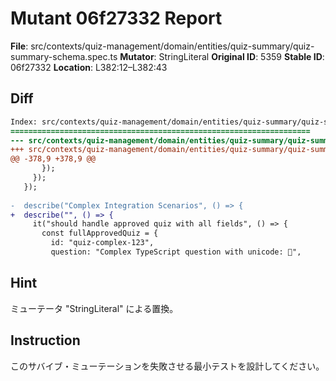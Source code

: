 # Mutant 06f27332 Report

**File**: src/contexts/quiz-management/domain/entities/quiz-summary/quiz-summary-schema.spec.ts
**Mutator**: StringLiteral
**Original ID**: 5359
**Stable ID**: 06f27332
**Location**: L382:12–L382:43

## Diff

```diff
Index: src/contexts/quiz-management/domain/entities/quiz-summary/quiz-summary-schema.spec.ts
===================================================================
--- src/contexts/quiz-management/domain/entities/quiz-summary/quiz-summary-schema.spec.ts	original
+++ src/contexts/quiz-management/domain/entities/quiz-summary/quiz-summary-schema.spec.ts	mutated #5359
@@ -378,9 +378,9 @@
       });
     });
   });
 
-  describe("Complex Integration Scenarios", () => {
+  describe("", () => {
     it("should handle approved quiz with all fields", () => {
       const fullApprovedQuiz = {
         id: "quiz-complex-123",
         question: "Complex TypeScript question with unicode: 🚀",
```

## Hint

ミューテータ "StringLiteral" による置換。

## Instruction

このサバイブ・ミューテーションを失敗させる最小テストを設計してください。
